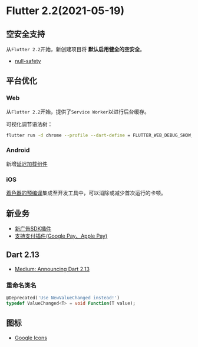 
# Flutter 2.2(2021-05-19)

## 空安全支持

从`Flutter 2.2`开始，新创建项目将 **默认启用健全的空安全**。

* [null-safety](https://dart.cn/null-safety)

## 平台优化

### Web

从`Flutter 2.2`开始，提供了`Service Worker`以进行后台缓存。

可视化调节语法树：

```bash
flutter run -d chrome --profile --dart-define = FLUTTER_WEB_DEBUG_SHOW_SEMANTICS = true
```

### Android

新增[延迟加载组件](https://flutter.cn/docs/perf/deferred-components)

### iOS

[着色器的预编译](https://flutter.cn/docs/perf/rendering/shader#how-to-use-sksl-warmup)集成至开发工具中，可以消除或减少首次运行的卡顿。

## 新业务

* [新广告SDK插件](https://pub.flutter-io.cn/packages/google_mobile_ads)
* [支持支付插件(Google Pay、Apple Pay)](https://pub.flutter-io.cn/packages/google_mobile_ads)

## Dart 2.13

* [Medium: Announcing Dart 2.13](https://medium.com/dartlang/announcing-dart-2-13-c6d547b57067)

### 重命名类名

```dart
@Deprecated('Use NewValueChanged instead!')
typedef ValueChanged<T> = void Function(T value);
```

## 图标

* [Google Icons](https://fonts.google.com/icons)